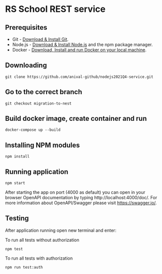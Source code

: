# RS School REST service

## Prerequisites

- Git - [Download & Install Git](https://git-scm.com/downloads).
- Node.js - [Download & Install Node.js](https://nodejs.org/en/download/) and the npm package manager.
- Docker - [Download, Install and run Docker on your local machine](https://www.docker.com/get-started).

## Downloading

```
git clone https://github.com/anival-github/nodejs2021Q4-service.git
```

## Go to the correct branch

```
git checkout migration-to-nest
```

## Build docker image, create container and run

```
docker-compose up --build
```

## Installing NPM modules

```
npm install
```

## Running application

```
npm start
```

After starting the app on port (4000 as default) you can open
in your browser OpenAPI documentation by typing http://localhost:4000/doc/.
For more information about OpenAPI/Swagger please visit https://swagger.io/.

## Testing

After application running open new terminal and enter:

To run all tests without authorization

```
npm test
```

To run all tests with authorization

```
npm run test:auth
```
